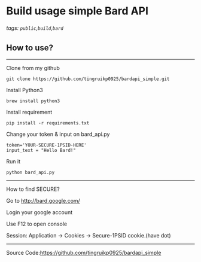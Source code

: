 # Build usage simple Bard API

###### tags: `public`,`build`,`bard`


## How to use?

---
Clone from my github

```
git clone https://github.com/tingruikp0925/bardapi_simple.git
```

Install Python3

```
brew install python3
```

Install requirement
```
pip install -r requirements.txt
```

Change your token & input on bard_api.py
```
token='YOUR-SECURE-1PSID-HERE'
input_text = "Hello Bard!"
```

Run it
```
python bard_api.py
```


---

How to find SECURE?


Go to http://bard.google.com/

Login your google account

Use F12 to open console

Session: Application → Cookies → Secure-1PSID cookie.(have dot)

---
Source Code:https://github.com/tingruikp0925/bardapi_simple